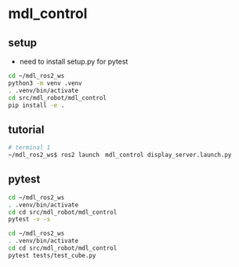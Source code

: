 
# mdl_control

## setup

- need to install setup.py for pytest

```bash
cd ~/mdl_ros2_ws
python3 -m venv .venv
. .venv/bin/activate
cd src/mdl_robot/mdl_control
pip install -e .
```

## tutorial

```bash
# terminal 1
~/mdl_ros2_ws$ ros2 launch　mdl_control display_server.launch.py
```

## pytest

```bash
cd ~/mdl_ros2_ws
. .venv/bin/activate
cd cd src/mdl_robot/mdl_control
pytest -v -s
```

```bash
cd ~/mdl_ros2_ws
. .venv/bin/activate
cd cd src/mdl_robot/mdl_control
pytest tests/test_cube.py
```

